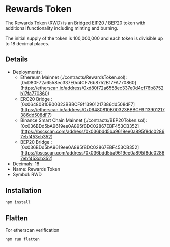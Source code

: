 # Rewards Token

The Rewards Token (RWD) is an Bridged [EIP20](https://github.com/ethereum/EIPs/blob/master/EIPS/eip-20-token-standard.md) / [BEP20](https://github.com/binance-chain/BEPs/blob/master/BEP20.md) token with additional functionality including minting and burning.

The initial supply of the token is 100,000,000 and each token is divisible up to 18 decimal places.

## Details

- Deployments:
  - Ethereum Mainnet (./contracts/RewardsToken.sol): [0xD80F72a6558ec337E0d4CF76b8752B17FA770860] (https://etherscan.io/address/0xd80f72a6558ec337e0d4cf76b8752b17fa770860)
  - ERC20 Bridge : [0x06480810B00323BBBCF9f13901217386dd508dF7] (https://etherscan.io/address/0x06480810B00323BBBCF9f13901217386dd508dF7)
  - Binance Smart Chain Mainnet (./contracts/BEP20Token.sol): [0x036BDd5bA9619ee0A895f8DC02867EBF453CB352] (https://bscscan.com/address/0x036bdd5ba9619ee0a895f8dc02867ebf453cb352)
  - BEP20 Bridge : [0x036BDd5bA9619ee0A895f8DC02867EBF453CB352] (https://bscscan.com/address/0x036bdd5ba9619ee0a895f8dc02867ebf453cb352)
- Decimals: 18
- Name: Rewards Token
- Symbol: RWD

## Installation

```bash
npm install
```

## Flatten

For etherscan verification

```bash
npm run flatten
```